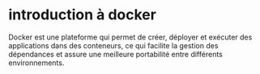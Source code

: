 # introduction à docker
Docker est une plateforme qui permet de créer, déployer et exécuter des applications dans des conteneurs, ce qui facilite la gestion des dépendances et assure une meilleure portabilité entre différents environnements.
